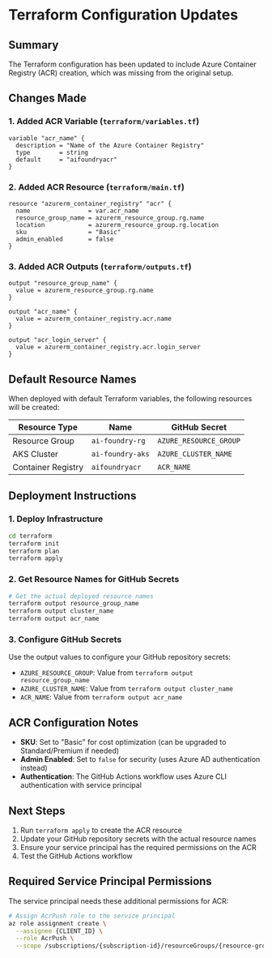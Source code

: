 # Terraform Configuration Updates

## Summary

The Terraform configuration has been updated to include Azure Container Registry (ACR) creation, which was missing from the original setup.

## Changes Made

### 1. Added ACR Variable (`terraform/variables.tf`)
```hcl
variable "acr_name" {
  description = "Name of the Azure Container Registry"
  type        = string
  default     = "aifoundryacr"
}
```

### 2. Added ACR Resource (`terraform/main.tf`)
```hcl
resource "azurerm_container_registry" "acr" {
  name                = var.acr_name
  resource_group_name = azurerm_resource_group.rg.name
  location            = azurerm_resource_group.rg.location
  sku                 = "Basic"
  admin_enabled       = false
}
```

### 3. Added ACR Outputs (`terraform/outputs.tf`)
```hcl
output "resource_group_name" {
  value = azurerm_resource_group.rg.name
}

output "acr_name" {
  value = azurerm_container_registry.acr.name
}

output "acr_login_server" {
  value = azurerm_container_registry.acr.login_server
}
```

## Default Resource Names

When deployed with default Terraform variables, the following resources will be created:

| Resource Type | Name | GitHub Secret |
|---------------|------|---------------|
| Resource Group | `ai-foundry-rg` | `AZURE_RESOURCE_GROUP` |
| AKS Cluster | `ai-foundry-aks` | `AZURE_CLUSTER_NAME` |
| Container Registry | `aifoundryacr` | `ACR_NAME` |

## Deployment Instructions

### 1. Deploy Infrastructure
```bash
cd terraform
terraform init
terraform plan
terraform apply
```

### 2. Get Resource Names for GitHub Secrets
```bash
# Get the actual deployed resource names
terraform output resource_group_name
terraform output cluster_name
terraform output acr_name
```

### 3. Configure GitHub Secrets
Use the output values to configure your GitHub repository secrets:
- `AZURE_RESOURCE_GROUP`: Value from `terraform output resource_group_name`
- `AZURE_CLUSTER_NAME`: Value from `terraform output cluster_name`
- `ACR_NAME`: Value from `terraform output acr_name`

## ACR Configuration Notes

- **SKU**: Set to "Basic" for cost optimization (can be upgraded to Standard/Premium if needed)
- **Admin Enabled**: Set to `false` for security (uses Azure AD authentication instead)
- **Authentication**: The GitHub Actions workflow uses Azure CLI authentication with service principal

## Next Steps

1. Run `terraform apply` to create the ACR resource
2. Update your GitHub repository secrets with the actual resource names
3. Ensure your service principal has the required permissions on the ACR
4. Test the GitHub Actions workflow

## Required Service Principal Permissions

The service principal needs these additional permissions for ACR:
```bash
# Assign AcrPush role to the service principal
az role assignment create \
  --assignee {CLIENT_ID} \
  --role AcrPush \
  --scope /subscriptions/{subscription-id}/resourceGroups/{resource-group-name}/providers/Microsoft.ContainerRegistry/registries/{acr-name}
```